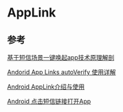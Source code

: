 # AppLink

## 参考

[基于短信场景一键唤起app技术原理解剖](https://juejin.cn/post/7012428017288871950)

[Andorid App Links autoVerify 使用详解](https://www.jianshu.com/p/b3ee359bb87b)

[Android AppLink介绍与使用](https://community.jiguang.cn/article/464353)

[Android 点击短信链接打开App](https://blog.csdn.net/weixin_42600398/article/details/123464575)
